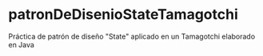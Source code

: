 # patronDeDisenioStateTamagotchi
Práctica de patrón de diseño "State" aplicado en un Tamagotchi elaborado en Java
